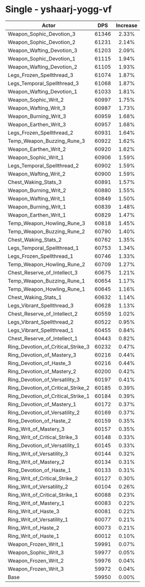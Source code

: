 # Single - yshaarj-yogg-vf
| Actor | DPS | Increase |
|---|:---:|:---:|
|Weapon_Sophic_Devotion_3|61346|2.33%|
|Weapon_Sophic_Devotion_2|61231|2.14%|
|Weapon_Wafting_Devotion_3|61203|2.09%|
|Weapon_Sophic_Devotion_1|61115|1.94%|
|Weapon_Wafting_Devotion_2|61105|1.93%|
|Legs_Frozen_Spellthread_3|61074|1.87%|
|Legs_Temporal_Spellthread_3|61068|1.87%|
|Weapon_Wafting_Devotion_1|61033|1.81%|
|Weapon_Sophic_Writ_2|60997|1.75%|
|Weapon_Wafting_Writ_3|60987|1.73%|
|Weapon_Burning_Writ_3|60959|1.68%|
|Weapon_Earthen_Writ_3|60957|1.68%|
|Legs_Frozen_Spellthread_2|60931|1.64%|
|Temp_Weapon_Buzzing_Rune_3|60922|1.62%|
|Weapon_Earthen_Writ_2|60920|1.62%|
|Weapon_Sophic_Writ_1|60906|1.59%|
|Legs_Temporal_Spellthread_2|60902|1.59%|
|Weapon_Wafting_Writ_2|60900|1.59%|
|Chest_Waking_Stats_3|60891|1.57%|
|Weapon_Burning_Writ_2|60880|1.55%|
|Weapon_Wafting_Writ_1|60849|1.50%|
|Weapon_Burning_Writ_1|60839|1.48%|
|Weapon_Earthen_Writ_1|60829|1.47%|
|Temp_Weapon_Howling_Rune_3|60818|1.45%|
|Temp_Weapon_Buzzing_Rune_2|60790|1.40%|
|Chest_Waking_Stats_2|60762|1.35%|
|Legs_Temporal_Spellthread_1|60753|1.34%|
|Legs_Frozen_Spellthread_1|60746|1.33%|
|Temp_Weapon_Howling_Rune_2|60709|1.27%|
|Chest_Reserve_of_Intellect_3|60675|1.21%|
|Temp_Weapon_Buzzing_Rune_1|60654|1.17%|
|Temp_Weapon_Howling_Rune_1|60645|1.16%|
|Chest_Waking_Stats_1|60632|1.14%|
|Legs_Vibrant_Spellthread_3|60628|1.13%|
|Chest_Reserve_of_Intellect_2|60559|1.02%|
|Legs_Vibrant_Spellthread_2|60522|0.95%|
|Legs_Vibrant_Spellthread_1|60455|0.84%|
|Chest_Reserve_of_Intellect_1|60443|0.82%|
|Ring_Devotion_of_Critical_Strike_3|60232|0.47%|
|Ring_Devotion_of_Mastery_3|60216|0.44%|
|Ring_Devotion_of_Haste_3|60216|0.44%|
|Ring_Devotion_of_Mastery_2|60200|0.42%|
|Ring_Devotion_of_Versatility_3|60197|0.41%|
|Ring_Devotion_of_Critical_Strike_2|60185|0.39%|
|Ring_Devotion_of_Critical_Strike_1|60184|0.39%|
|Ring_Devotion_of_Mastery_1|60172|0.37%|
|Ring_Devotion_of_Versatility_2|60169|0.37%|
|Ring_Devotion_of_Haste_2|60159|0.35%|
|Ring_Writ_of_Mastery_3|60157|0.35%|
|Ring_Writ_of_Critical_Strike_3|60148|0.33%|
|Ring_Devotion_of_Versatility_1|60145|0.33%|
|Ring_Writ_of_Versatility_3|60144|0.32%|
|Ring_Writ_of_Mastery_2|60134|0.31%|
|Ring_Devotion_of_Haste_1|60133|0.31%|
|Ring_Writ_of_Critical_Strike_2|60127|0.30%|
|Ring_Writ_of_Versatility_2|60104|0.26%|
|Ring_Writ_of_Critical_Strike_1|60088|0.23%|
|Ring_Writ_of_Mastery_1|60083|0.22%|
|Ring_Writ_of_Haste_3|60081|0.22%|
|Ring_Writ_of_Versatility_1|60077|0.21%|
|Ring_Writ_of_Haste_2|60073|0.21%|
|Ring_Writ_of_Haste_1|60012|0.10%|
|Weapon_Frozen_Writ_1|59991|0.07%|
|Weapon_Sophic_Writ_3|59977|0.05%|
|Weapon_Frozen_Writ_2|59976|0.04%|
|Weapon_Frozen_Writ_3|59972|0.04%|
|Base|59950|0.00%|

